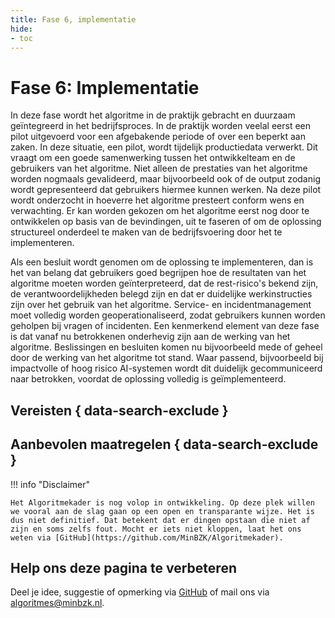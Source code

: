 ```yaml
--- 
title: Fase 6, implementatie
hide:
- toc
---
```


# Fase 6: Implementatie
In deze fase wordt het algoritme in de praktijk gebracht en duurzaam geïntegreerd in het bedrijfsproces. 
In de praktijk worden veelal eerst een pilot uitgevoerd voor een afgebakende periode of over een beperkt aan zaken. 
In deze situatie, een pilot, wordt tijdelijk productiedata verwerkt. 
Dit vraagt om een goede samenwerking tussen het ontwikkelteam en de gebruikers van het algoritme. 
Niet alleen de prestaties van het algoritme worden nogmaals gevalideerd, maar bijvoorbeeld ook of de output zodanig wordt gepresenteerd dat gebruikers hiermee kunnen werken. 
Na deze pilot wordt onderzocht in hoeverre het algoritme presteert conform wens en verwachting. 
Er kan worden gekozen om het algoritme eerst nog door te ontwikkelen op basis van de bevindingen, uit te faseren of om de oplossing structureel onderdeel te maken van de bedrijfsvoering door het te implementeren. 

Als een besluit wordt genomen om de oplossing te implementeren, dan is het van belang dat gebruikers goed begrijpen hoe de resultaten van het algoritme moeten worden geïnterpreteerd, dat de rest-risico's bekend zijn, de verantwoordelijkheden belegd zijn en dat er duidelijke werkinstructies zijn over het gebruik van het algoritme.
Service- en incidentmanagement moet volledig worden geoperationaliseerd, zodat gebruikers kunnen worden geholpen bij vragen of incidenten. 
Een kenmerkend element van deze fase is dat vanaf nu betrokkenen onderhevig zijn aan de werking van het algoritme. 
Beslissingen en besluiten komen nu bijvoorbeeld mede of geheel door de werking van het algoritme tot stand. 
Waar passend, bijvoorbeeld bij impactvolle of hoog risico AI-systemen wordt dit duidelijk gecommuniceerd naar betrokken, voordat de oplossing volledig is geïmplementeerd.  


## Vereisten { data-search-exclude }

<!-- list_vereisten levenscyclus/implementatie no-rol no-levenscyclus no-search no-onderwerp -->

## Aanbevolen maatregelen { data-search-exclude }

<!-- list_maatregelen levenscyclus/implementatie no-rol no-levenscyclus no-search no-onderwerp  -->

!!! info "Disclaimer"

    Het Algoritmekader is nog volop in ontwikkeling. Op deze plek willen we vooral aan de slag gaan op een open en transparante wijze. Het is dus niet definitief. Dat betekent dat er dingen opstaan die niet af zijn en soms zelfs fout. Mocht er iets niet kloppen, laat het ons weten via [GitHub](https://github.com/MinBZK/Algoritmekader).


## Help ons deze pagina te verbeteren
Deel je idee, suggestie of opmerking via [GitHub](https://github.com/MinBZK/Algoritmekader/issues/new/choose) of mail ons via [algoritmes@minbzk.nl](mailto:algoritmes@minbzk.nl).

